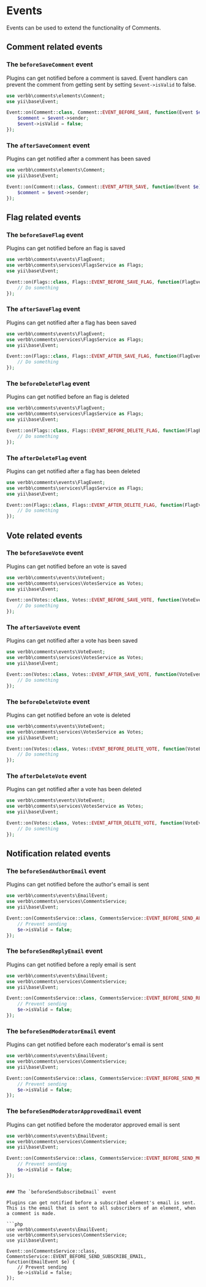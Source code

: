 # Events

Events can be used to extend the functionality of Comments.

## Comment related events

### The `beforeSaveComment` event

Plugins can get notified before a comment is saved. Event handlers can prevent the comment from getting sent by setting `$event->isValid` to false.

```php
use verbb\comments\elements\Comment;
use yii\base\Event;

Event::on(Comment::class, Comment::EVENT_BEFORE_SAVE, function(Event $e) {
    $comment = $event->sender;
    $event->isValid = false;
});
```

### The `afterSaveComment` event

Plugins can get notified after a comment has been saved

```php
use verbb\comments\elements\Comment;
use yii\base\Event;

Event::on(Comment::class, Comment::EVENT_AFTER_SAVE, function(Event $e) {
    $comment = $event->sender;
});
```


## Flag related events

### The `beforeSaveFlag` event

Plugins can get notified before an flag is saved

```php
use verbb\comments\events\FlagEvent;
use verbb\comments\services\FlagsService as Flags;
use yii\base\Event;

Event::on(Flags::class, Flags::EVENT_BEFORE_SAVE_FLAG, function(FlagEvent $e) {
    // Do something
});
```

### The `afterSaveFlag` event

Plugins can get notified after a flag has been saved

```php
use verbb\comments\events\FlagEvent;
use verbb\comments\services\FlagsService as Flags;
use yii\base\Event;

Event::on(Flags::class, Flags::EVENT_AFTER_SAVE_FLAG, function(FlagEvent $e) {
    // Do something
});
```

### The `beforeDeleteFlag` event

Plugins can get notified before an flag is deleted

```php
use verbb\comments\events\FlagEvent;
use verbb\comments\services\FlagsService as Flags;
use yii\base\Event;

Event::on(Flags::class, Flags::EVENT_BEFORE_DELETE_FLAG, function(FlagEvent $e) {
    // Do something
});
```

### The `afterDeleteFlag` event

Plugins can get notified after a flag has been deleted

```php
use verbb\comments\events\FlagEvent;
use verbb\comments\services\FlagsService as Flags;
use yii\base\Event;

Event::on(Flags::class, Flags::EVENT_AFTER_DELETE_FLAG, function(FlagEvent $e) {
    // Do something
});
```


## Vote related events

### The `beforeSaveVote` event

Plugins can get notified before an vote is saved

```php
use verbb\comments\events\VoteEvent;
use verbb\comments\services\VotesService as Votes;
use yii\base\Event;

Event::on(Votes::class, Votes::EVENT_BEFORE_SAVE_VOTE, function(VoteEvent $e) {
    // Do something
});
```

### The `afterSaveVote` event

Plugins can get notified after a vote has been saved

```php
use verbb\comments\events\VoteEvent;
use verbb\comments\services\VotesService as Votes;
use yii\base\Event;

Event::on(Votes::class, Votes::EVENT_AFTER_SAVE_VOTE, function(VoteEvent $e) {
    // Do something
});
```

### The `beforeDeleteVote` event

Plugins can get notified before an vote is deleted

```php
use verbb\comments\events\VoteEvent;
use verbb\comments\services\VotesService as Votes;
use yii\base\Event;

Event::on(Votes::class, Votes::EVENT_BEFORE_DELETE_VOTE, function(VoteEvent $e) {
    // Do something
});
```

### The `afterDeleteVote` event

Plugins can get notified after a vote has been deleted

```php
use verbb\comments\events\VoteEvent;
use verbb\comments\services\VotesService as Votes;
use yii\base\Event;

Event::on(Votes::class, Votes::EVENT_AFTER_DELETE_VOTE, function(VoteEvent $e) {
    // Do something
});
```



## Notification related events

### The `beforeSendAuthorEmail` event

Plugins can get notified before the author's email is sent

```php
use verbb\comments\events\EmailEvent;
use verbb\comments\services\CommentsService;
use yii\base\Event;

Event::on(CommentsService::class, CommentsService::EVENT_BEFORE_SEND_AUTHOR_EMAIL, function(EmailEvent $e) {
    // Prevent sending
    $e->isValid = false;
});
```

### The `beforeSendReplyEmail` event

Plugins can get notified before a reply email is sent

```php
use verbb\comments\events\EmailEvent;
use verbb\comments\services\CommentsService;
use yii\base\Event;

Event::on(CommentsService::class, CommentsService::EVENT_BEFORE_SEND_REPLY_EMAIL, function(EmailEvent $e) {
    // Prevent sending
    $e->isValid = false;
});
```

### The `beforeSendModeratorEmail` event

Plugins can get notified before each moderator's email is sent

```php
use verbb\comments\events\EmailEvent;
use verbb\comments\services\CommentsService;
use yii\base\Event;

Event::on(CommentsService::class, CommentsService::EVENT_BEFORE_SEND_MODERATOR_EMAIL, function(EmailEvent $e) {
    // Prevent sending
    $e->isValid = false;
});
```

### The `beforeSendModeratorApprovedEmail` event

Plugins can get notified before the moderator approved email is sent

```php
use verbb\comments\events\EmailEvent;
use verbb\comments\services\CommentsService;
use yii\base\Event;

Event::on(CommentsService::class, CommentsService::EVENT_BEFORE_SEND_MODERATOR_APPROVED_EMAIL, function(EmailEvent $e) {
    // Prevent sending
    $e->isValid = false;
});
```
```

### The `beforeSendSubscribeEmail` event

Plugins can get notified before a subscribed element's email is sent. This is the email that is sent to all subscribers of an element, when a comment is made.

```php
use verbb\comments\events\EmailEvent;
use verbb\comments\services\CommentsService;
use yii\base\Event;

Event::on(CommentsService::class, CommentsService::EVENT_BEFORE_SEND_SUBSCRIBE_EMAIL, function(EmailEvent $e) {
    // Prevent sending
    $e->isValid = false;
});
```
